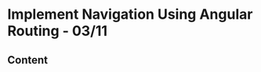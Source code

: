 <!-- omit in toc -->
# Implement Navigation Using Angular Routing - 03/11

<!-- omit in toc -->
## Content
